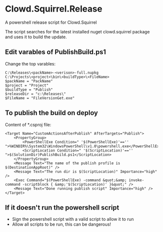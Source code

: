 # Clowd.Squirrel.Release
A powershell release script for Clowd.Squirrel

The script searches for the latest installed nuget clowd.squirrel package and uses it to build the update.

## Edit varables of PublishBuild.ps1
Change the top varables:
```
C:\Releases\<packName>-<verison>-full.nupkg
C:\Projects\<project>\bin\<buildType>\<FileName>
$packName = "PackName"
$project = "Project"
$buildType = "Publish"
$releaseDir = "c:\Releases\"
$FileName = "FileVersionGet.exe"
```

## To publish the build on deploy
Content of *.csproj file:
```
<Target Name="CustomActionsAfterPublish" AfterTargets="Publish">
	<PropertyGroup>
		<PowerShellExe Condition=" '$(PowerShellExe)'=='' ">%WINDIR%\System32\WindowsPowerShell\v1.0\powershell.exe</PowerShellExe>
		<ScriptLocation Condition=" '$(ScriptLocation)'=='' ">$(SolutionDir)PublishBuild.ps1</ScriptLocation>
	</PropertyGroup>
	<Message Text="The name of the publish profile is $(DestinationAppRoot)" />
	<Message Text="The run dir is $(ScriptLocation)" Importance="high" />
	<Exec Command="$(PowerShellExe) -command &quot;&amp; invoke-command -scriptblock { &amp;'$(ScriptLocation)' }&quot;" />
	<Message Text="Done running publish script" Importance="high" />
</Target>
```

## If it doesn't run the powershell script
- Sign the powershell script with a valid script to allow it to run
- Allow all scripts to be run, this can be dangerous!
